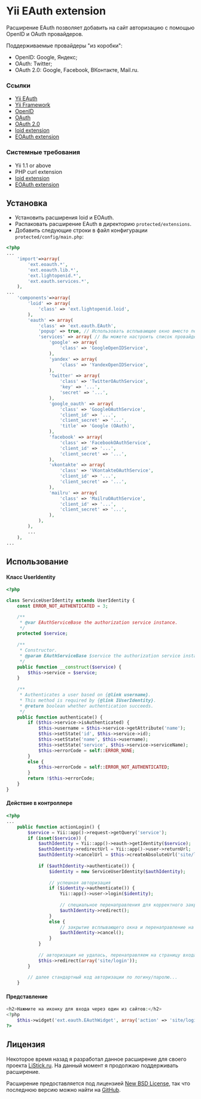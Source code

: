Yii EAuth extension
===================

Расширение EAuth позволяет добавить на сайт авторизацию с помощью OpenID и OAuth провайдеров.

Поддерживаемые провайдеры "из коробки":

* OpenID: Google, Яндекс;
* OAuth: Twitter;
* OAuth 2.0: Google, Facebook, ВКонтакте, Mail.ru.


### Ссылки

* [Yii EAuth](https://github.com/Nodge/yii-eauth)
* [Yii Framework](http://yiiframework.com/)
* [OpenID](http://openid.net/)
* [OAuth](http://oauth.net/)
* [OAuth 2.0](http://oauth.net/2/)
* [loid extension](http://www.yiiframework.com/extension/loid)
* [EOAuth extension](http://www.yiiframework.com/extension/eoauth)


### Системные требования

* Yii 1.1 or above
* PHP curl extension
* [loid extension](http://www.yiiframework.com/extension/loid)
* [EOAuth extension](http://www.yiiframework.com/extension/eoauth)


## Установка

* Установить расширения loid и EOAuth.
* Распаковать расширение EAuth в директорию `protected/extensions`.
* Добавить следующие строки в файл конфигурации `protected/config/main.php`:

```php
<?php
...
	'import'=>array(
		'ext.eoauth.*',
		'ext.eoauth.lib.*',
		'ext.lightopenid.*',
		'ext.eauth.services.*',
	),
...
	'components'=>array(
		'loid' => array(
			'class' => 'ext.lightopenid.loid',
		),
		'eauth' => array(
			'class' => 'ext.eauth.EAuth',
			'popup' => true, // Использовать всплывающее окно вместо перенаправления на сайт провайдера
			'services' => array( // Вы можете настроить список провайдеров и переопределить их классы
				'google' => array(
					'class' => 'GoogleOpenIDService',
				),
				'yandex' => array(
					'class' => 'YandexOpenIDService',
				),
				'twitter' => array(
					'class' => 'TwitterOAuthService',
					'key' => '...',
					'secret' => '...',
				),
				'google_oauth' => array(
					'class' => 'GoogleOAuthService',
					'client_id' => '...',
					'client_secret' => '...',
					'title' => 'Google (OAuth)',
				),
				'facebook' => array(
					'class' => 'FacebookOAuthService',
					'client_id' => '...',
					'client_secret' => '...',
				),
				'vkontakte' => array(
					'class' => 'VKontakteOAuthService',
					'client_id' => '...',
					'client_secret' => '...',
				),
				'mailru' => array(
					'class' => 'MailruOAuthService',
					'client_id' => '...',
					'client_secret' => '...',
				),
			),
		),
		...
	),
...
```


## Использование

#### Класс UserIdentity

```php
<?php

class ServiceUserIdentity extends UserIdentity {
	const ERROR_NOT_AUTHENTICATED = 3;

	/**
	 * @var EAuthServiceBase the authorization service instance.
	 */
	protected $service;
	
	/**
	 * Constructor.
	 * @param EAuthServiceBase $service the authorization service instance.
	 */
	public function __construct($service) {
		$this->service = $service;
	}
	
	/**
	 * Authenticates a user based on {@link username}.
	 * This method is required by {@link IUserIdentity}.
	 * @return boolean whether authentication succeeds.
	 */
	public function authenticate() {		
		if ($this->service->isAuthenticated) {
			$this->username = $this->service->getAttribute('name');
			$this->setState('id', $this->service->id);
			$this->setState('name', $this->username);
			$this->setState('service', $this->service->serviceName);
			$this->errorCode = self::ERROR_NONE;		
		}
		else {
			$this->errorCode = self::ERROR_NOT_AUTHENTICATED;
		}
		return !$this->errorCode;
	}
}
```

#### Действие в контроллере

```php
<?php
...
	public function actionLogin() {
		$service = Yii::app()->request->getQuery('service');
		if (isset($service)) {
			$authIdentity = Yii::app()->eauth->getIdentity($service);
			$authIdentity->redirectUrl = Yii::app()->user->returnUrl;
			$authIdentity->cancelUrl = $this->createAbsoluteUrl('site/login');
			
			if ($authIdentity->authenticate()) {
				$identity = new ServiceUserIdentity($authIdentity);
				
				// успешная авторизация
				if ($identity->authenticate()) {
					Yii::app()->user->login($identity);
					
					// специальное перенаправления для корректного закрытия всплывающего окна
					$authIdentity->redirect();
				}
				else {
					// закрытие всплывающего окна и перенаправление на cancelUrl
					$authIdentity->cancel();
				}
			}
			
			// авторизация не удалась, перенаправляем на страницу входа
			$this->redirect(array('site/login'));
		}
		
		// далее стандартный код авторизации по логину/паролю...
	}
```

#### Представление

```php
<h2>Нажмите на иконку для входа через один из сайтов:</h2>
<?php 
	$this->widget('ext.eauth.EAuthWidget', array('action' => 'site/login'));
?>
```


## Лицензия

Некоторое время назад я разработал данное расширение для своего проекта [LiStick.ru](http://listick.ru). На данный момент я продолжаю поддерживать расширение.

Расширение предоставляется под лицензией [New BSD License](http://www.opensource.org/licenses/bsd-license.php), так что последнюю версию можно найти на [GitHub](https://github.com/Nodge/yii-eauth).

